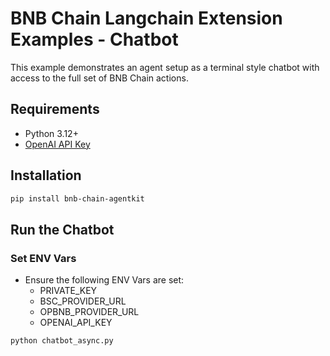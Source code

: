 # BNB Chain Langchain Extension Examples - Chatbot

This example demonstrates an agent setup as a terminal style chatbot with access to the full set of BNB Chain actions.

## Requirements
- Python 3.12+
- [OpenAI API Key](https://platform.openai.com/docs/quickstart#create-and-export-an-api-key)

## Installation
```bash
pip install bnb-chain-agentkit
```

## Run the Chatbot

### Set ENV Vars
- Ensure the following ENV Vars are set:
  - PRIVATE_KEY
  - BSC_PROVIDER_URL
  - OPBNB_PROVIDER_URL
  - OPENAI_API_KEY

```bash
python chatbot_async.py
```
